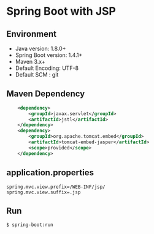 # Spring Boot with JSP

## Environment
- Java version: 1.8.0+
- Spring Boot version: 1.4.1+
- Maven 3.x+
- Default Encoding: UTF-8
- Default SCM : git

## Maven Dependency

``` xml
	<dependency>
		<groupId>javax.servlet</groupId>
		<artifactId>jstl</artifactId>
	</dependency>
	<dependency>
		<groupId>org.apache.tomcat.embed</groupId>
		<artifactId>tomcat-embed-jasper</artifactId>
		<scope>provided</scope>
	</dependency>
```

## application.properties

``` properties
spring.mvc.view.prefix=/WEB-INF/jsp/
spring.mvc.view.suffix=.jsp
```

## Run

```sh
$ spring-boot:run
```